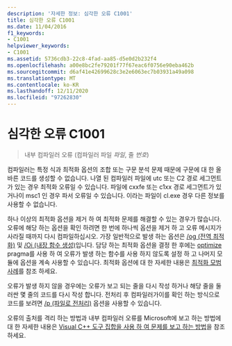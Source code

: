 ```yaml
---
description: '자세한 정보: 심각한 오류 C1001'
title: 심각한 오류 C1001
ms.date: 11/04/2016
f1_keywords:
- C1001
helpviewer_keywords:
- C1001
ms.assetid: 5736cdb3-22c8-4fad-aa85-d5e0d2b232f4
ms.openlocfilehash: a00e8bc2fe79201f77f67eac6f0756e90eba462b
ms.sourcegitcommit: d6af41e42699628c3e2e6063ec7b03931a49a098
ms.translationtype: MT
ms.contentlocale: ko-KR
ms.lasthandoff: 12/11/2020
ms.locfileid: "97262830"
---
```

# <a name="fatal-error-c1001"></a>심각한 오류 C1001

> 내부 컴파일러 오류 (컴파일러 파일 *파일*, 줄 *번호*)

컴파일러는 특정 식과 최적화 옵션의 조합 또는 구문 분석 문제 때문에 구문에 대 한 올바른 코드를 생성할 수 없습니다. 나열 된 컴파일러 파일에 utc 또는 C2 경로 세그먼트가 있는 경우 최적화 오류일 수 있습니다. 파일에 cxxfe 또는 c1xx 경로 세그먼트가 있거나이 msc1 인 경우 파서 오류일 수 있습니다. 이라는 파일이 cl.exe 경우 다른 정보를 사용할 수 없습니다.

하나 이상의 최적화 옵션을 제거 하 여 최적화 문제를 해결할 수 있는 경우가 많습니다. 오류에 해당 하는 옵션을 확인 하려면 한 번에 하나씩 옵션을 제거 하 고 오류 메시지가 사라질 때까지 다시 컴파일하십시오. 가장 일반적으로 발생 하는 옵션은 [/og (전역 최적화)](../../build/reference/og-global-optimizations.md) 및 [/Oi (내장 함수 생성)](../../build/reference/oi-generate-intrinsic-functions.md)입니다. 담당 하는 최적화 옵션을 결정 한 후에는 [optimize](../../preprocessor/optimize.md) pragma를 사용 하 여 오류가 발생 하는 함수를 사용 하지 않도록 설정 하 고 나머지 모듈에 옵션을 계속 사용할 수 있습니다. 최적화 옵션에 대 한 자세한 내용은 [최적화 모범 사례](../../build/optimization-best-practices.md)를 참조 하세요.

오류가 발생 하지 않을 경우에는 오류가 보고 되는 줄을 다시 작성 하거나 해당 줄을 둘러싼 몇 줄의 코드를 다시 작성 합니다. 전처리 후 컴파일러가이를 확인 하는 방식으로 코드를 보려면 [/p (파일로 전처리)](../../build/reference/p-preprocess-to-a-file.md) 옵션을 사용할 수 있습니다.

오류의 출처를 격리 하는 방법과 내부 컴파일러 오류를 Microsoft에 보고 하는 방법에 대 한 자세한 내용은 [Visual C++ 도구 집합을 사용 하 여 문제를 보고 하는 방법](../../overview/how-to-report-a-problem-with-the-visual-cpp-toolset.md)을 참조 하세요.
